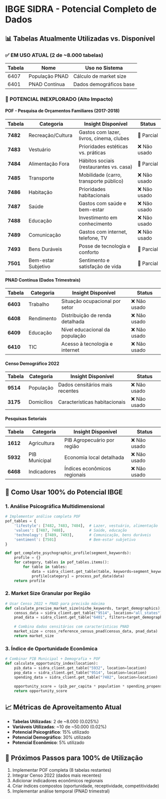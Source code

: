 # IBGE SIDRA - Potencial Completo de Dados

## 📊 Tabelas Atualmente Utilizadas vs. Disponível

### ✅ **EM USO ATUAL (2 de ~8.000 tabelas)**
| Tabela | Nome | Uso no Sistema |
|--------|------|----------------|
| 6407 | População PNAD | Cálculo de market size |
| 6401 | PNAD Contínua | Dados demográficos base |

### 🚀 **POTENCIAL INEXPLORADO (Alto Impacto)**

#### **POF - Pesquisa de Orçamentos Familiares (2017-2018)**
| Tabela | Categoria | Insight Disponível | Status |
|--------|-----------|-------------------|---------|
| **7482** | Recreação/Cultura | Gastos com lazer, livros, cinema, clubes | 🔄 Parcial |
| **7483** | Vestuário | Prioridades estéticas vs. práticas | ❌ Não usado |
| **7484** | Alimentação Fora | Hábitos sociais (restaurantes vs. casa) | 🔄 Parcial |
| **7485** | Transporte | Mobilidade (carro, transporte público) | ❌ Não usado |
| **7486** | Habitação | Prioridades habitacionais | ❌ Não usado |
| **7487** | Saúde | Gastos com saúde e bem-estar | ❌ Não usado |
| **7488** | Educação | Investimento em conhecimento | ❌ Não usado |
| **7489** | Comunicação | Gastos com internet, telefone, TV | ❌ Não usado |
| **7493** | Bens Duráveis | Posse de tecnologia e conforto | 🔄 Parcial |
| **7501** | Bem-estar Subjetivo | Sentimento e satisfação de vida | 🔄 Parcial |

#### **PNAD Contínua (Dados Trimestrais)**
| Tabela | Categoria | Insight Disponível | Status |
|--------|-----------|-------------------|---------|
| **6403** | Trabalho | Situação ocupacional por setor | ❌ Não usado |
| **6408** | Rendimento | Distribuição de renda detalhada | ❌ Não usado |
| **6409** | Educação | Nível educacional da população | ❌ Não usado |
| **6410** | TIC | Acesso à tecnologia e internet | ❌ Não usado |

#### **Censo Demográfico 2022**
| Tabela | Categoria | Insight Disponível | Status |
|--------|-----------|-------------------|---------|
| **9514** | População | Dados censitários mais recentes | ❌ Não usado |
| **3175** | Domicílios | Características habitacionais | ❌ Não usado |

#### **Pesquisas Setoriais**
| Tabela | Categoria | Insight Disponível | Status |
|--------|-----------|-------------------|---------|
| **1612** | Agricultura | PIB Agropecuário por região | ❌ Não usado |
| **5932** | PIB Municipal | Economia local detalhada | ❌ Não usado |
| **6468** | Indicadores | Índices econômicos regionais | ❌ Não usado |

## 🎯 **Como Usar 100% do Potencial IBGE**

### **1. Análise Psicográfica Multidimensional**
```python
# Implementar análise completa POF
pof_tables = {
    'lifestyle': [7482, 7483, 7484],  # Lazer, vestuário, alimentação
    'values': [7487, 7488],           # Saúde, educação  
    'technology': [7489, 7493],       # Comunicação, bens duráveis
    'sentiment': [7501]               # Bem-estar subjetivo
}

def get_complete_psychographic_profile(segment_keywords):
    profile = {}
    for category, tables in pof_tables.items():
        for table in tables:
            data = sidra_client.get_table(table, keywords=segment_keywords)
            profile[category] = process_pof_data(data)
    return profile
```

### **2. Market Size Granular por Região**
```python
# Usar Censo 2022 + PNAD para precisão máxima
def calculate_precise_market_size(niche_keywords, target_demographics):
    census_data = sidra_client.get_table("9514", location="all_states")
    pnad_data = sidra_client.get_table("6401", filters=target_demographics)
    
    # Combina dados censitários com características PNAD
    market_size = cross_reference_census_pnad(census_data, pnad_data)
    return market_size
```

### **3. Índice de Oportunidade Econômica**
```python
# Combinar PIB Municipal + Demografia + POF
def calculate_opportunity_index(location):
    pib_data = sidra_client.get_table("5932", location=location)
    pop_data = sidra_client.get_table("9514", location=location)
    spending_data = sidra_client.get_table("7482", location=location)
    
    opportunity_score = (pib_per_capita * population * spending_propensity)
    return opportunity_score
```

## 📈 **Métricas de Aproveitamento Atual**
- **Tabelas Utilizadas**: 2 de ~8.000 (0.025%)
- **Variáveis Utilizadas**: ~10 de ~50.000 (0.02%)  
- **Potencial Psicográfico**: 15% utilizado
- **Potencial Demográfico**: 30% utilizado
- **Potencial Econômico**: 5% utilizado

## 🚀 **Próximos Passos para 100% de Utilização**
1. Implementar POF completa (8 tabelas restantes)
2. Integrar Censo 2022 (dados mais recentes)
3. Adicionar indicadores econômicos regionais
4. Criar índices compostos (oportunidade, receptividade, competitividade)
5. Implementar análise temporal (PNAD trimestral)
